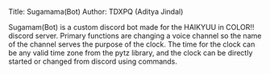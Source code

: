 Title: Sugamama(Bot)  Author: TDXPQ (Aditya Jindal)

Sugamam(Bot) is a custom discord bot made for the HAIKYUU in COLOR!! discord server.
Primary functions are changing a voice channel so the name of the channel serves the purpose of the clock.
The time for the clock can be any valid time zone from the pytz library, and the clock can be directly
started or changed from discord using commands.
